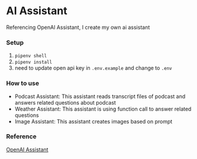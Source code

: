 # AI Assistant

Referencing OpenAI Assistant, I create my own ai assistant

### Setup
1. `pipenv shell`
2. `pipenv install`
3. need to update open api key in `.env.example` and change to `.env`

### How to use

- Podcast Assistant: This assistant reads transcript files of podcast and answers related questions about podcast
- Weather Assistant: This assistant is using function call to answer related questions
- Image Assistant: This assistant creates images based on prompt 

### Reference
[OpenAI Assistant](https://platform.openai.com/docs/assistants/overview)